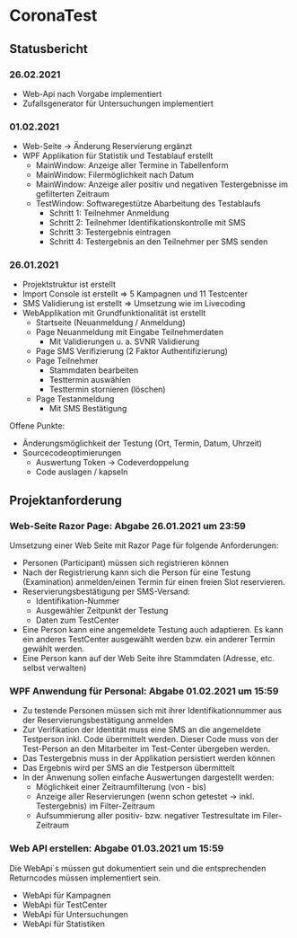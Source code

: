 # CoronaTest
## Statusbericht

### 26.02.2021
* Web-Api nach Vorgabe implementiert
* Zufallsgenerator für Untersuchungen implementiert

### 01.02.2021
* Web-Seite -> Änderung Reservierung ergänzt
* WPF Applikation für Statistik und Testablauf erstellt
    * MainWindow: Anzeige aller Termine in Tabellenform
    * MainWindow: Filermöglichkeit nach Datum
    * MainWindow: Anzeige aller positiv und negativen Testergebnisse im gefilterten Zeitraum
    * TestWindow: Softwaregestütze Abarbeitung des Testablaufs
        * Schritt 1: Teilnehmer Anmeldung
        * Schritt 2: Teilnehmer Identifikationskontrolle mit SMS
        * Schritt 3: Testergebnis eintragen
        * Schritt 4: Testergebnis an den Teilnehmer per SMS senden
### 26.01.2021
* Projektstruktur ist erstellt
* Import Console ist erstellt => 5 Kampagnen und 11 Testcenter
* SMS Validierung ist erstellt => Umsetzung wie im Livecoding
* WebApplikation mit Grundfunktionalität ist erstellt
    * Startseite (Neuanmeldung / Anmeldung)
    * Page Neuanmeldung mit Eingabe Teilnehmerdaten
        * Mit Validierungen u. a. SVNR Validierung   
    * Page SMS Verifizierung (2 Faktor Authentifizierung)
    * Page Teilnehmer
        * Stammdaten bearbeiten
        * Testtermin auswählen
        * Testtermin stornieren (löschen)
    * Page Testanmeldung
        * Mit SMS Bestätigung

Offene Punkte:
* Änderungsmöglichkeit der Testung (Ort, Termin, Datum, Uhrzeit)
* Sourcecodeoptimierungen
    * Auswertung Token -> Codeverdoppelung
    * Code auslagen / kapseln

## Projektanforderung
### Web-Seite Razor Page: Abgabe 26.01.2021 um 23:59
Umsetzung einer Web Seite mit Razor Page für folgende Anforderungen:
* Personen (Participant) müssen sich registrieren können
* Nach der Registrierung kann sich die Person für eine Testung (Examination) anmelden/einen Termin für einen freien Slot reservieren.
* Reservierungsbestätigung per SMS-Versand:
    * Identifikation-Nummer
    * Ausgewähler Zeitpunkt der Testung
    * Daten zum TestCenter
* Eine Person kann eine angemeldete Testung auch adaptieren. Es kann ein anderes TestCenter ausgewählt werden bzw. ein anderer Termin gewählt werden.
* Eine Person kann auf der Web Seite ihre Stammdaten (Adresse, etc. selbst verwalten)

### WPF Anwendung für Personal: Abgabe 01.02.2021 um 15:59
* Zu testende Personen müssen sich mit ihrer Identifikationnummer aus der Reservierungsbestätigung anmelden
* Zur Verifikation der Identität muss eine SMS an die angemeldete Testperson inkl. Code übermittelt werden. Dieser Code muss von der Test-Person an den Mitarbeiter im Test-Center übergeben werden.
* Das Testergebnis muss in der Applikation persistiert werden können
* Das Ergebnis wird per SMS an die Testperson übermittelt
* In der Anwenung sollen einfache Auswertungen dargestellt werden:
    * Möglichkeit einer Zeitraumfilterung (von - bis)
    * Anzeige aller Reservierungen (wenn schon getestet -> inkl. Testergebnis) im Filter-Zeitraum
    * Aufsummierung aller positiv- bzw. negativer Testresultate im Filer-Zeitraum

### Web API erstellen: Abgabe 01.03.2021 um 15:59
Die WebApi´s müssen gut dokumentiert sein und die entsprechenden Returncodes müssen implementiert sein.

* WebApi für Kampagnen
* WebApi für TestCenter
* WebApi für Untersuchungen
* WebApi für Statistiken
